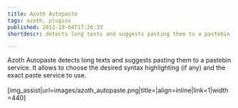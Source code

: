 ```yaml
---
title: Azoth Autopaste
tags: azoth, plugins
published: 2012-10-04T17:26:33
shortdescr: detects long texts and suggests pasting them to a pastebin service

---
```


Azoth Autopaste detects long texts and suggests pasting them to a
pastebin service. It allows to choose the desired syntax highlighting
(if any) and the exact paste service to use.\
\
\[img\_assist|url=images/azoth\_autopaste.png|title=|align=inline|link=1|width=440\]